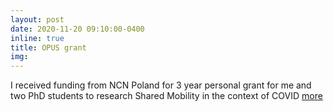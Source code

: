 ```yaml
---
layout: post
date: 2020-11-20 09:10:00-0400
inline: true
title: OPUS grant
img:
---
```


I received funding from NCN Poland for 3 year personal grant for me and two PhD students to research Shared Mobility in the context of COVID [more](https://www.linkedin.com/posts/rafalkucharski_more-than-487-million-pln-in-project-funding-activity-6737325071528017920-cKFF)
